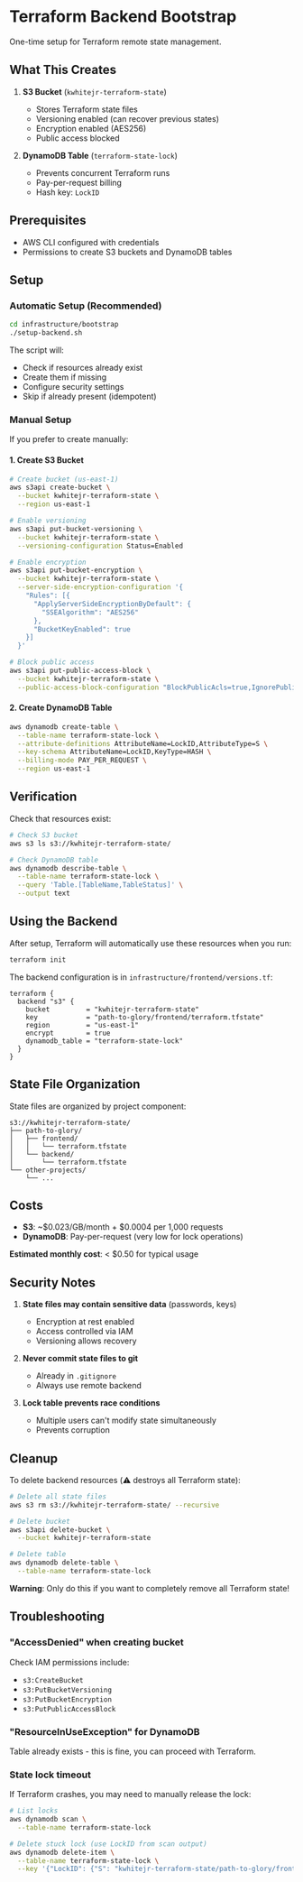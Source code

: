 # Terraform Backend Bootstrap

One-time setup for Terraform remote state management.

## What This Creates

1. **S3 Bucket** (`kwhitejr-terraform-state`)
   - Stores Terraform state files
   - Versioning enabled (can recover previous states)
   - Encryption enabled (AES256)
   - Public access blocked

2. **DynamoDB Table** (`terraform-state-lock`)
   - Prevents concurrent Terraform runs
   - Pay-per-request billing
   - Hash key: `LockID`

## Prerequisites

- AWS CLI configured with credentials
- Permissions to create S3 buckets and DynamoDB tables

## Setup

### Automatic Setup (Recommended)

```bash
cd infrastructure/bootstrap
./setup-backend.sh
```

The script will:
- Check if resources already exist
- Create them if missing
- Configure security settings
- Skip if already present (idempotent)

### Manual Setup

If you prefer to create manually:

#### 1. Create S3 Bucket

```bash
# Create bucket (us-east-1)
aws s3api create-bucket \
  --bucket kwhitejr-terraform-state \
  --region us-east-1

# Enable versioning
aws s3api put-bucket-versioning \
  --bucket kwhitejr-terraform-state \
  --versioning-configuration Status=Enabled

# Enable encryption
aws s3api put-bucket-encryption \
  --bucket kwhitejr-terraform-state \
  --server-side-encryption-configuration '{
    "Rules": [{
      "ApplyServerSideEncryptionByDefault": {
        "SSEAlgorithm": "AES256"
      },
      "BucketKeyEnabled": true
    }]
  }'

# Block public access
aws s3api put-public-access-block \
  --bucket kwhitejr-terraform-state \
  --public-access-block-configuration "BlockPublicAcls=true,IgnorePublicAcls=true,BlockPublicPolicy=true,RestrictPublicBuckets=true"
```

#### 2. Create DynamoDB Table

```bash
aws dynamodb create-table \
  --table-name terraform-state-lock \
  --attribute-definitions AttributeName=LockID,AttributeType=S \
  --key-schema AttributeName=LockID,KeyType=HASH \
  --billing-mode PAY_PER_REQUEST \
  --region us-east-1
```

## Verification

Check that resources exist:

```bash
# Check S3 bucket
aws s3 ls s3://kwhitejr-terraform-state/

# Check DynamoDB table
aws dynamodb describe-table \
  --table-name terraform-state-lock \
  --query 'Table.[TableName,TableStatus]' \
  --output text
```

## Using the Backend

After setup, Terraform will automatically use these resources when you run:

```bash
terraform init
```

The backend configuration is in `infrastructure/frontend/versions.tf`:

```hcl
terraform {
  backend "s3" {
    bucket         = "kwhitejr-terraform-state"
    key            = "path-to-glory/frontend/terraform.tfstate"
    region         = "us-east-1"
    encrypt        = true
    dynamodb_table = "terraform-state-lock"
  }
}
```

## State File Organization

State files are organized by project component:

```
s3://kwhitejr-terraform-state/
├── path-to-glory/
│   ├── frontend/
│   │   └── terraform.tfstate
│   └── backend/
│       └── terraform.tfstate
└── other-projects/
    └── ...
```

## Costs

- **S3**: ~$0.023/GB/month + $0.0004 per 1,000 requests
- **DynamoDB**: Pay-per-request (very low for lock operations)

**Estimated monthly cost**: < $0.50 for typical usage

## Security Notes

1. **State files may contain sensitive data** (passwords, keys)
   - Encryption at rest enabled
   - Access controlled via IAM
   - Versioning allows recovery

2. **Never commit state files to git**
   - Already in `.gitignore`
   - Always use remote backend

3. **Lock table prevents race conditions**
   - Multiple users can't modify state simultaneously
   - Prevents corruption

## Cleanup

To delete backend resources (⚠️ destroys all Terraform state):

```bash
# Delete all state files
aws s3 rm s3://kwhitejr-terraform-state/ --recursive

# Delete bucket
aws s3api delete-bucket \
  --bucket kwhitejr-terraform-state

# Delete table
aws dynamodb delete-table \
  --table-name terraform-state-lock
```

**Warning**: Only do this if you want to completely remove all Terraform state!

## Troubleshooting

### "AccessDenied" when creating bucket

Check IAM permissions include:
- `s3:CreateBucket`
- `s3:PutBucketVersioning`
- `s3:PutBucketEncryption`
- `s3:PutPublicAccessBlock`

### "ResourceInUseException" for DynamoDB

Table already exists - this is fine, you can proceed with Terraform.

### State lock timeout

If Terraform crashes, you may need to manually release the lock:

```bash
# List locks
aws dynamodb scan \
  --table-name terraform-state-lock

# Delete stuck lock (use LockID from scan output)
aws dynamodb delete-item \
  --table-name terraform-state-lock \
  --key '{"LockID": {"S": "kwhitejr-terraform-state/path-to-glory/frontend/terraform.tfstate"}}'
```
